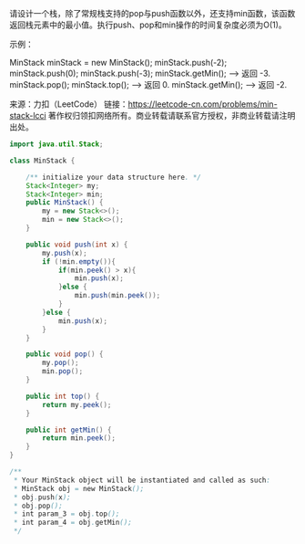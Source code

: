 请设计一个栈，除了常规栈支持的pop与push函数以外，还支持min函数，该函数返回栈元素中的最小值。执行push、pop和min操作的时间复杂度必须为O(1)。


示例：

MinStack minStack = new MinStack();
minStack.push(-2);
minStack.push(0);
minStack.push(-3);
minStack.getMin();   --> 返回 -3.
minStack.pop();
minStack.top();      --> 返回 0.
minStack.getMin();   --> 返回 -2.

来源：力扣（LeetCode）
链接：https://leetcode-cn.com/problems/min-stack-lcci
著作权归领扣网络所有。商业转载请联系官方授权，非商业转载请注明出处。

```java
import java.util.Stack;

class MinStack {

    /** initialize your data structure here. */
    Stack<Integer> my;
    Stack<Integer> min;
    public MinStack() {
        my = new Stack<>();
        min = new Stack<>();
    }

    public void push(int x) {
        my.push(x);
        if (!min.empty()){
            if(min.peek() > x){
                min.push(x);
            }else {
                min.push(min.peek());
            }
        }else {
            min.push(x);
        }
    }

    public void pop() {
        my.pop();
        min.pop();
    }

    public int top() {
        return my.peek();
    }

    public int getMin() {
        return min.peek();
    }
}

/**
 * Your MinStack object will be instantiated and called as such:
 * MinStack obj = new MinStack();
 * obj.push(x);
 * obj.pop();
 * int param_3 = obj.top();
 * int param_4 = obj.getMin();
 */
```

